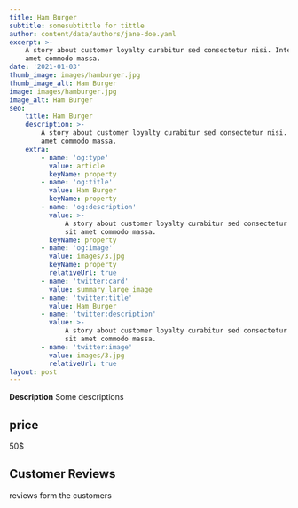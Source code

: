 ```yaml
---
title: Ham Burger
subtitle: somesubtittle for tittle
author: content/data/authors/jane-doe.yaml
excerpt: >-
    A story about customer loyalty curabitur sed consectetur nisi. Integer sit
    amet commodo massa.
date: '2021-01-03'
thumb_image: images/hamburger.jpg
thumb_image_alt: Ham Burger
image: images/hamburger.jpg
image_alt: Ham Burger
seo:
    title: Ham Burger
    description: >-
        A story about customer loyalty curabitur sed consectetur nisi. Integer sit
        amet commodo massa.
    extra:
        - name: 'og:type'
          value: article
          keyName: property
        - name: 'og:title'
          value: Ham Burger
          keyName: property
        - name: 'og:description'
          value: >-
              A story about customer loyalty curabitur sed consectetur nisi. Integer
              sit amet commodo massa.
          keyName: property
        - name: 'og:image'
          value: images/3.jpg
          keyName: property
          relativeUrl: true
        - name: 'twitter:card'
          value: summary_large_image
        - name: 'twitter:title'
          value: Ham Burger
        - name: 'twitter:description'
          value: >-
              A story about customer loyalty curabitur sed consectetur nisi. Integer
              sit amet commodo massa.
        - name: 'twitter:image'
          value: images/3.jpg
          relativeUrl: true
layout: post
---
```


**Description** Some descriptions

## price

50$

## Customer Reviews

reviews form the customers
